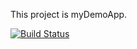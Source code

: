 This project is myDemoApp.

[![Build Status](https://app.travis-ci.com/eokcu/myDemoApp.svg?token=ABrQzFi9UY5n2Khd14Am&branch=master)](https://app.travis-ci.com/eokcu/myDemoApp)